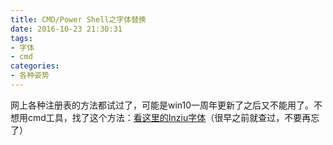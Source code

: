 ```yaml
---
title: CMD/Power Shell之字体替换
date: 2016-10-23 21:30:31
tags: 
- 字体
- cmd
categories: 
- 各种姿势
---
```


<!--more-->

网上各种注册表的方法都试过了，可能是win10一周年更新了之后又不能用了。不想用cmd工具，找了这个方法：[看这里的Inziu字体](https://www.zhihu.com/question/36344262%20%E7%9F%A5%E4%B9%8E%E9%93%BE%E6%8E%A5)（很早之前就查过，不要再忘了）